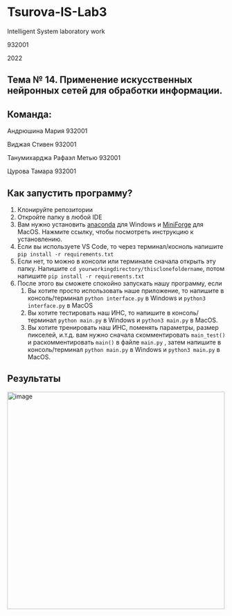 # Tsurova-IS-Lab3
Intelligent System laboratory work

932001

2022
## Тема № 14. Применение искусственных нейронных сетей для обработки информации.
## Команда:
Андрюшина Мария 932001

Виджая Стивен 932001

Танумихарджа Рафаэл Метью 932001

Цурова Тамара 932001

## Как запустить программу?
1. Клонируйте репозитории
2. Откройте папку в любой IDE
3. Вам нужно установить [anaconda](https://docs.anaconda.com/anaconda/install/windows/) для Windows и [MiniForge](https://github.com/conda-forge/miniforge) для MacOS. Нажмите ссылку, чтобы посмотреть инструкцию к установлению.
4. Если вы используете VS Code, то через терминал/косноль напишите ```pip install -r requirements.txt```
5. Если нет, то можно в консоли или терминале сначала открыть эту папку. Напишите ```cd yourworkingdirectory/thisclonefoldername```, потом напишите ```pip install -r requirements.txt```
6. После этого вы сможете спокойно запускать нашу программу, если 
   1. Вы хотите просто использовать наше приложение, то напишите в консоль/терминал ```python interface.py``` в Windows и ```python3 interface.py``` в MacOS 
   2. Вы хотите тестировать наш ИНС, то напишите в консоль/терминал ```python main.py``` в Windows и ```python3 main.py``` в MacOS.
   3. Вы хотите тренировать наш ИНС, поменять параметры, размер пикселей, и.т.д. вам нужно сначала скомментировать ```main_test()``` и раскомментировать ```main()``` в файле ```main.py``` , затем напишите в консоль/терминал ```python main.py``` в Windows и ```python3 main.py``` в MacOS.


## Результаты
<img width="502" alt="image" src="https://user-images.githubusercontent.com/80201768/169354520-82d80f4b-05a7-4474-8d77-370f69d229a4.png">
